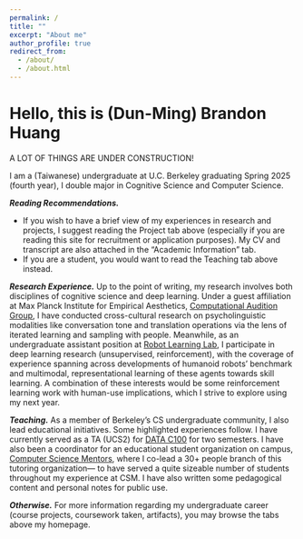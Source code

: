 ```yaml
---
permalink: /
title: ""
excerpt: "About me"
author_profile: true
redirect_from: 
  - /about/
  - /about.html
---
```


Hello, this is (Dun-Ming) Brandon Huang
======
A LOT OF THINGS ARE UNDER CONSTRUCTION!

I am a (Taiwanese) undergraduate at U.C. Berkeley graduating Spring 2025 (fourth year), I double major in Cognitive Science and Computer Science.

***Reading Recommendations.***

- If you wish to have a brief view of my experiences in research and projects, I suggest reading the Project tab above (especially if you are reading this site for recruitment or application purposes). My CV and transcript are also attached in the “Academic Information” tab.
- If you are a student, you would want to read the Teaching tab above instead.

***Research Experience.*** Up to the point of writing, my research involves both disciplines of cognitive science and deep learning. Under a guest affiliation at Max Planck Institute for Empirical Aesthetics, [Computational Audition Group](https://www.aesthetics.mpg.de/en/research/research-group-computational-auditory-perception.html), I have conducted cross-cultural research on psycholinguistic modalities like conversation tone and translation operations via the lens of iterated learning and sampling with people. Meanwhile, as an undergraduate assistant position at [Robot Learning Lab](https://rll.berkeley.edu/), I participate in deep learning research (unsupervised, reinforcement), with the coverage of experience spanning across developments of humanoid robots’ benchmark and multimodal, representational learning of these agents towards skill learning. A combination of these interests would be some reinforcement learning work with human-use implications, which I strive to explore using my next year.

***Teaching.*** As a member of Berkeley’s CS undergraduate community, I also lead educational initiatives. Some highlighted experiences follow. I have currently served as a TA (UCS2) for [DATA C100](https://ds100.org/) for two semesters. I have also been a coordinator for an educational student organization on campus, [Computer Science Mentors](https://csmentors.studentorg.berkeley.edu/#/), where I co-lead a 30+ people branch of this tutoring organization— to have served a quite sizeable number of students throughout my experience at CSM. I have also written some pedagogical content and personal notes for public use.

***Otherwise.*** For more information regarding my undergraduate career (course projects, coursework taken, artifacts), you may browse the tabs above my homepage.
